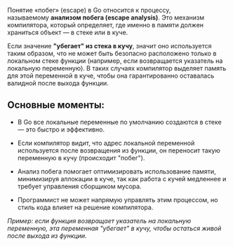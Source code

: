 Понятие «побег» (escape) в Go относится к процессу, называемому **анализом побега (escape analysis)**. Это механизм компилятора, который определяет, где именно в памяти должен храниться объект — в стеке или в куче.

Если значение **"убегает" из стека в кучу**, значит оно используется таким образом, что не может быть безопасно расположено только в локальном стеке функции (например, если возвращается указатель на локальную переменную). В таких случаях компилятор выделяет память для этой переменной в куче, чтобы она гарантированно оставалась валидной после выхода функции.

## Основные моменты:

- В Go все локальные переменные по умолчанию создаются в стеке — это быстро и эффективно.
    
- Если компилятор видит, что адрес локальной переменной используется после возвращения из функции, он переносит такую переменную в кучу (происходит "побег").
    
- Анализ побега помогает оптимизировать использование памяти, минимизируя аллокации в куче, так как работа с кучей медленнее и требует управления сборщиком мусора.
    
- Программист не может напрямую управлять этим процессом, но стиль кода влияет на решение компилятора.

*Пример: если функция возвращает указатель на локальную переменную, эта переменная "убегает" в кучу, чтобы остаться живой после выхода из функции.*